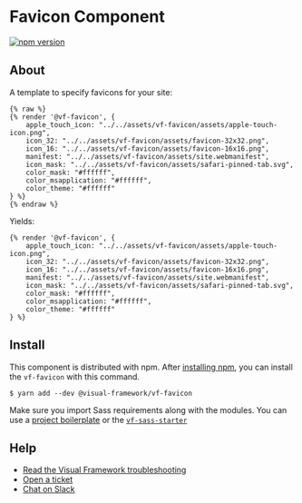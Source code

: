 # Favicon Component

[![npm version](https://badge.fury.io/js/%40visual-framework%2Fvf-favicon.svg)](https://badge.fury.io/js/%40visual-framework%2Fvf-favicon)

## About

A template to specify favicons for your site:

```
{% raw %}
{% render '@vf-favicon', {
    apple_touch_icon: "../../assets/vf-favicon/assets/apple-touch-icon.png",
    icon_32: "../../assets/vf-favicon/assets/favicon-32x32.png",
    icon_16: "../../assets/vf-favicon/assets/favicon-16x16.png",
    manifest: "../../assets/vf-favicon/assets/site.webmanifest",
    icon_mask: "../../assets/vf-favicon/assets/safari-pinned-tab.svg",
    color_mask: "#ffffff",
    color_msapplication: "#ffffff",
    color_theme: "#ffffff"
} %}
{% endraw %}
```

Yields:

```
{% render '@vf-favicon', {
    apple_touch_icon: "../../assets/vf-favicon/assets/apple-touch-icon.png",
    icon_32: "../../assets/vf-favicon/assets/favicon-32x32.png",
    icon_16: "../../assets/vf-favicon/assets/favicon-16x16.png",
    manifest: "../../assets/vf-favicon/assets/site.webmanifest",
    icon_mask: "../../assets/vf-favicon/assets/safari-pinned-tab.svg",
    color_mask: "#ffffff",
    color_msapplication: "#ffffff",
    color_theme: "#ffffff"
} %}
```

## Install

This component is distributed with npm. After [installing npm](https://www.npmjs.com/get-npm), you can install the `vf-favicon` with this command.

```
$ yarn add --dev @visual-framework/vf-favicon
```

Make sure you import Sass requirements along with the modules. You can use a [project boilerplate](https://visual-framework.github.io/vf-core/building/) or the [`vf-sass-starter`](https://visual-framework.github.io/vf-core/components/vf-sass-starter/)

## Help

- [Read the Visual Framework troubleshooting](https://visual-framework.github.io/vf-welcome/troubleshooting/)
- [Open a ticket](https://github.com/visual-framework/vf-core/issues)
- [Chat on Slack](https://join.slack.com/t/visual-framework/shared_invite/enQtNDAxNzY0NDg4NTY0LWFhMjEwNGY3ZTk3NWYxNWVjOWQ1ZWE4YjViZmY1YjBkMDQxMTNlNjQ0N2ZiMTQ1ZTZiMGM4NjU5Y2E0MjM3ZGQ)
